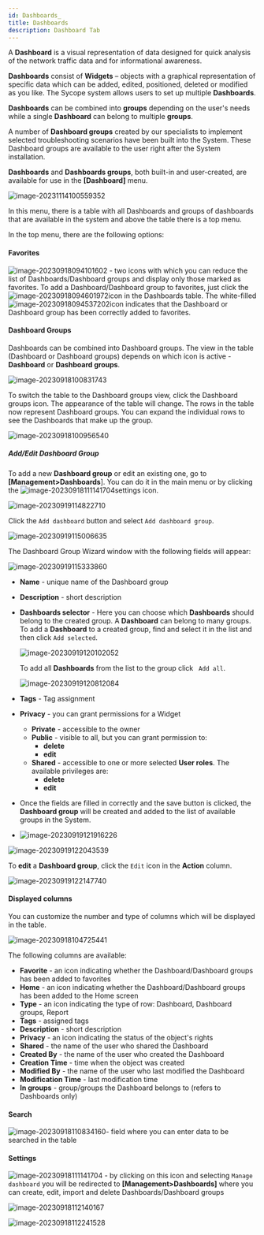 ```yaml
---
id: Dashboards_
title: Dashboards
description: Dashboard Tab
---
```


A **Dashboard** is a visual representation of data designed for quick analysis of the network traffic data and for informational awareness.

**Dashboards** consist of **Widgets** – objects with a graphical representation of specific data which can be added, edited, positioned, deleted or modified as you like. The Sycope system allows users to set up multiple **Dashboards**. 

**Dashboards** can be combined into **groups** depending on the user's needs while a single **Dashboard** can belong to multiple **groups**.

A number of **Dashboard groups** created by our specialists to implement selected troubleshooting scenarios have been built into the System. These Dashboard groups are available to the user right after the System installation.

**Dashboards** and **Dashboards groups**, both built-in and user-created, are available for use in the **[Dashboard]** menu.

![image-20231114100559352](assets_02-Dashboards/image-20231114100559352.png)

In this menu, there is a table with all Dashboards and groups of dashboards that are available in the system and above the table there is a top menu.

In the top menu, there are the following options:

#### Favorites

![image-20230918094101602](assets_02-Dashboards/image-20230918094101602.png) - two icons with which you can reduce the list of Dashboards/Dashboard groups and display only those marked as favorites. To add a Dashboard/Dashboard group to favorites, just click the ![image-20230918094601972](assets_02-Dashboards/image-20230918094601972.png)icon in the Dashboards table. The white-filled ![image-20230918094537202](assets_02-Dashboards/image-20230918094537202.png)icon indicates that the Dashboard or Dashboard group has been correctly added to favorites. 

#### Dashboard Groups

Dashboards can be combined into Dashboard groups. The view in the table (Dashboard or Dashboard groups) depends on which icon is active - **Dashboard** or **Dashboard groups**.

![image-20230918100831743](assets_02-Dashboards/image-20230918100831743.png)

To switch the table to the Dashboard groups view, click the Dashboard groups icon. The appearance of the table will change. The rows in the table now represent Dashboard groups. You can expand the individual rows to see the Dashboards that make up the group.

![image-20230918100956540](assets_02-Dashboards/image-20230918100956540.png)



##### Add/Edit Dashboard Group

To add a new **Dashboard group** or edit an existing one, go to **[Management>Dashboards**]. You can do it in the main menu or by clicking the ![image-20230918111141704](assets_02-Dashboards/image-20230918111141704.png)settings icon.

![image-20230919114822710](assets_02-Dashboards/image-20230919114822710.png)

Click the `Add dashboard` button and select `Add dashboard group`.

![image-20230919115006635](assets_02-Dashboards/image-20230919115006635.png)

The Dashboard Group Wizard window with the following fields will appear:

![image-20230919115333860](assets_02-Dashboards/image-20230919115333860.png)

- **Name** - unique name of the Dashboard group

- **Description** - short description

- **Dashboards selector** - Here you can choose which **Dashboards** should belong to the created group. A **Dashboard** can belong to many groups. To add a **Dashboard** to a created group, find and select it in the list and then click `Add selected`.

  ![image-20230919120102052](assets_02-Dashboards/image-20230919120102052.png)
  

  To add all **Dashboards** from the list to the group click ` Add all`.

  ![image-20230919120812084](assets_02-Dashboards/image-20230919120812084.png)

- **Tags** - Tag assignment

- **Privacy** - you can grant permissions for a Widget

  - **Private** - accessible to the owner
  - **Public** - visible to all, but you can grant permission to:
    - **delete**
    - **edit**
  - **Shared** - accessible to one or more selected **User roles**. The available privileges are:
    - **delete**
    - **edit**

- Once the fields are filled in correctly and the save button is clicked, the **Dashboard group** will be created and added to the list of available groups in the System.

- ![image-20230919121916226](assets_02-Dashboards/image-20230919121916226.png)


![image-20230919122043539](assets_02-Dashboards/image-20230919122043539.png)

To **edit** a **Dashboard group**, click the `Edit` icon in the **Action** column.

![image-20230919122147740](assets_02-Dashboards/image-20230919122147740.png)

#### Displayed columns

You can customize the number and type of columns which will be displayed in the table.

![image-20230918104725441](assets_02-Dashboards/image-20230918104725441.png)

The following columns are available:

- **Favorite** - an icon indicating whether the Dashboard/Dashboard groups has been added to favorites
- **Home** - an icon indicating whether the Dashboard/Dashboard groups has been added to the Home screen
- **Type** - an icon indicating the type of row: Dashboard, Dashboard groups, Report
- **Tags** - assigned tags
- **Description** - short description
- **Privacy** - an icon indicating the status of the object's rights
- **Shared** - the name of the user who shared the Dashboard
- **Created By** - the name of the user who created the Dashboard
- **Creation Time** - time when the object was created
- **Modified By** - the name of the user who last modified the Dashboard
- **Modification Time** - last modification time
- **In groups** - group/groups the Dashboard belongs to (refers to Dashboards only)

#### Search

![image-20230918110834160](assets_02-Dashboards/image-20230918110834160.png)- field where you can enter data to be searched in the table

#### Settings

![image-20230918111141704](assets_02-Dashboards/image-20230918111141704.png) - by clicking on this icon and selecting `Manage dashboard` you will be redirected to **[Management>Dashboards]** where you can create, edit, import and delete Dashboards/Dashboard groups

![image-20230918112140167](assets_02-Dashboards/image-20230918112140167.png)



![image-20230918112241528](assets_02-Dashboards/image-20230918112241528.png)







 
